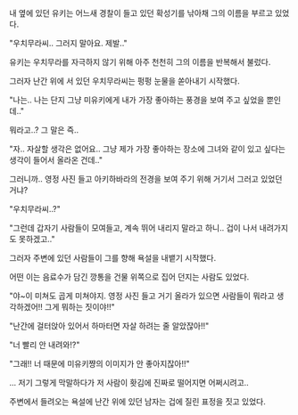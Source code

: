 내 옆에 있던 유키는 어느새 경찰이 들고 있던 확성기를 낚아채 그의 이름을 부르고 있었다.

"우치무라씨.. 그러지 말아요. 제발.."

유키는 우치무라를 자극하지 않기 위해 아주 천천히 그의 이름을 반복해서 불렀다.

그러자 난간 위에 서 있던 우치무라씨는 펑펑 눈물을 쏟아내기 시작했다.

"나는.. 나는 단지 그냥 미유키에게 내가 가장 좋아하는 풍경을 보여 주고 싶었을 뿐인데.."

뭐라고..? 그 말은 즉..

"자.. 자살할 생각은 없어요.. 그냥 제가 가장 좋아하는 장소에 그녀와 같이 있고 싶다는 생각이 들어서 올라온 건데.."

그러니까.. 영정 사진 들고 아키하바라의 전경을 보여 주기 위해 거기서 그러고 있었던 거냐?

"우치무라씨..?"

"그런데 갑자기 사람들이 모여들고, 계속 뛰어 내리지 말라고 하니.. 겁이 나서 내려가지도 못하겠고.."

그러자 주변에 있던 사람들이 그를 향해 욕설을 내뱉기 시작했다.

어떤 이는 음료수가 담긴 깡통을 건물 위쪽으로 집어 던지는 사람도 있었다.

"야~이 미쳐도 곱게 미쳐야지. 영정 사진 들고 거기 올라가 있으면 사람들이 뭐라고 생각하겠어!! 그게 뭐하는 짓이야!!"

"난간에 걸터앉아 있어서 하마터면 자살 하려는 줄 알았잖아!!" 

"너 빨리 안 내려와!?"

"그래!! 너 때문에 미유키쨩의 이미지가 안 좋아지잖아!!"

... 저기 그렇게 막말하다가 저 사람이 홧김에 진짜로 떨어지면 어쩌시려고..

주변에서 들려오는 욕설에 난간 위에 있던 남자는 겁에 질린 표정을 짓고 있었다.
